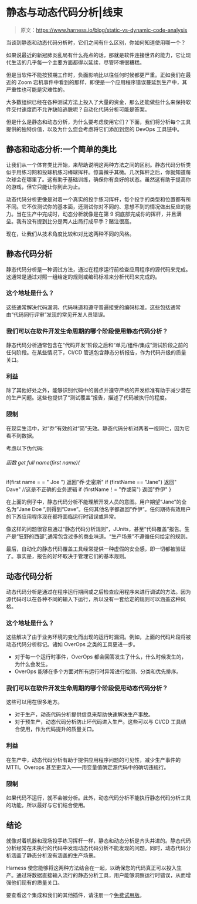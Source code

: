 # 静态与动态代码分析|线束

> 原文：<https://www.harness.io/blog/static-vs-dynamic-code-analysis>

当谈到静态和动态代码分析时，它们之间有什么区别，你如何知道使用哪一个？

如果说最近的新冠肺炎乱局有什么亮点的话，那就是软件连接世界的能力，它让现代生活的几乎每一个主要方面都得以延续，尽管环境很糟糕。

但是当软件不能按预期工作时，负面影响比以往任何时候都更严重。正如我们在最近的 Zoom 宕机事件中看到的那样，即使是一个应用程序错误蔓延到生产中，其严重性也可能是灾难性的。

大多数组织已经在各种测试方法上投入了大量的资金，那么还能做些什么来保持软件交付速度而不允许缺陷逃脱呢？自动化代码分析可能是答案。

但是什么是静态和动态分析，为什么要考虑使用它们？下面，我们将分析每个工具提供的独特价值，以及为什么您会考虑将它们添加到您的 DevOps 工具链中。

## 静态和动态分析:一个简单的类比

让我们从一个体育类比开始，来帮助说明这两种方法之间的区别。静态代码分析类似于用练习网和投球机练习棒球挥杆。惊喜微乎其微。几次挥杆之后，你就知道每次球会在哪里了。这有助于基础训练，确保你有良好的状态。虽然这有助于提高你的游戏，但它只能让你到此为止。

动态代码分析更像是对着一个真实的投手练习挥杆，每个投手的类型和位置都有所不同。它不仅测试你的基本面，还测试你对不同的、意想不到的情况做出反应的能力。当在生产中完成时，动态分析就像是在第 9 洞底部完成你的挥杆，并且满垒。我有没有提到比分是两人出局打成平手？赌注很高。

现在，让我们从技术角度比较和对比这两种不同的风格。

## 静态代码分析

静态代码分析是一种调试方法，通过在程序运行前检查应用程序的源代码来完成。这通常是通过对照一组给定的规则或编码标准来分析代码来完成的。

### 这个地址是什么？

这些通常解决代码漏洞、代码味道和遵守普遍接受的编码标准。这些包括通常由“代码同行评审”发现的常见开发人员错误。

### 我们可以在软件开发生命周期的哪个阶段使用静态代码分析？

静态代码分析通常包含在“代码开发”阶段之后和“单元/组件/集成”测试阶段之前的任何阶段。在某些情况下，CI/CD 管道包含静态分析报告，作为代码升级的质量关口。

### 利益

除了其他好处之外，能够识别代码中的弱点并遵守严格的开发标准有助于减少潜在的生产问题。这些也提供了“测试覆盖”报告，描述了代码被执行的程度。

### 限制

在现实生活中，对“乔”有效的对“简”无效。静态代码分析对两者一视同仁，因为它看不到数据。

考虑以下伪代码:

###### 函数 get full name(first name){
if(first name = = " Joe ")
返回"乔·史密斯"
if (firstName == "Jane")
返回" Dave" //这是不正确的业务逻辑
if (firstName！= "乔或简")
返回"乔伊"
}

在上面的例子中，静态代码分析不能理解开发人员的意图。用户期望“Jane”的全名为“Jane Doe ”,则得到“Dave”。任何其他名字都返回“乔伊”。任何期待有效用户的下游应用程序现在都将面临运行时错误或异常。

像这样的问题很容易通过“静态代码分析规则”，JUnits，甚至“代码覆盖”报告。生产是“狂野的西部”,通常包含过多的商业味道。“生产场景”不遵循任何给定的规则。

最后，自动化的静态代码覆盖工具经常提供一种虚假的安全感，即一切都被验证了。事实是，报告的好坏取决于管理它们的基本规则。

## 动态代码分析

动态代码分析是通过在程序运行期间或之后检查应用程序来进行调试的方法。因为源代码可以在各种不同的输入下运行，所以没有一套给定的规则可以涵盖这种风格。

### 这个地址是什么？

这些解决了由于业务环境的变化而出现的运行时漏洞。例如，上面的代码片段将被动态代码分析标记。诸如 OverOps 之类的工具更进一步。

*   对于每一个运行时事件，OverOps 都会回答发生了什么，什么时候发生的，为什么会发生。
*   OverOps 能够在多个方面对所有运行时异常进行检测、分类和优先排序。

### 我们可以在软件开发生命周期的哪个阶段使用动态代码分析？

这些可以用在很多地方。

*   对于生产，动态代码分析提供信息来帮助快速解决生产事故。
*   对于预生产，动态代码分析防止坏代码进入生产。这些可以与 CI/CD 工具结合使用，作为代码提升的质量关口。

### 利益

在生产中，动态代码分析有助于提供应用程序问题的可见性，减少生产事件的 MTTI。Overops 甚至更深入——用变量值确定源代码中的确切违规行。

### 限制

如果代码不运行，就不会被分析。此外，动态代码分析不能执行静态代码分析工具的功能，所以最好与它们结合使用。

## 结论

就像对着机器和现场投手练习挥杆一样，静态和动态分析是齐头并进的。静态代码分析经常在未执行的代码中发现动态代码分析不能发现的问题。同时，动态代码分析涵盖了静态分析没有涵盖的生产场景。

Harness 使您能够将这两种方法结合在一起，以确保您的代码真正可以投入生产。通过将数据直接输入流行的静态分析工具，用户能够洞察运行时错误，从而增强他们现有的质量关口。

要查看这个集成和我们的其他插件，请注册一个[免费试用版](https://app.harness.io/auth/#/signup)。